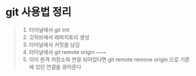 # git 사용법 정리

>1. 터미널에서 git init
>2. 깃허브에서 레파지토리 생성
>3. 터미널에서 커밋을 남김
>4. 터미널에서 git remote origin ~~~
>5. 이미 원격 저장소와 연결 되어있다면 git remote remove origin 으로 기존에 있던 연결을 끊어준다